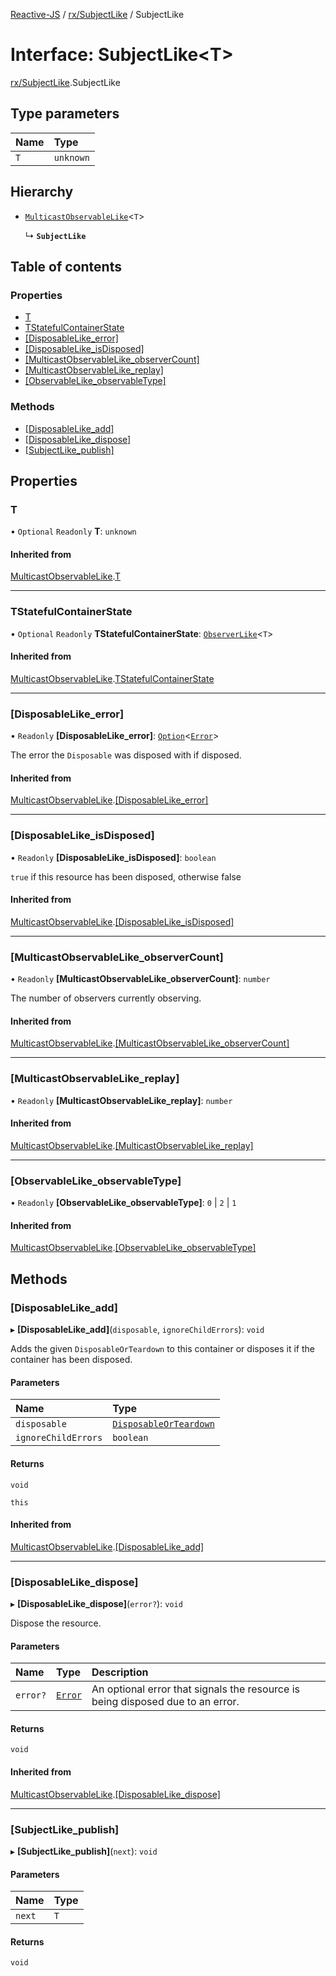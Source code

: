 [Reactive-JS](../README.md) / [rx/SubjectLike](../modules/rx_SubjectLike.md) / SubjectLike

# Interface: SubjectLike<T\>

[rx/SubjectLike](../modules/rx_SubjectLike.md).SubjectLike

## Type parameters

| Name | Type |
| :------ | :------ |
| `T` | `unknown` |

## Hierarchy

- [`MulticastObservableLike`](rx_MulticastObservableLike.MulticastObservableLike.md)<`T`\>

  ↳ **`SubjectLike`**

## Table of contents

### Properties

- [T](rx_SubjectLike.SubjectLike.md#t)
- [TStatefulContainerState](rx_SubjectLike.SubjectLike.md#tstatefulcontainerstate)
- [[DisposableLike\_error]](rx_SubjectLike.SubjectLike.md#[disposablelike_error])
- [[DisposableLike\_isDisposed]](rx_SubjectLike.SubjectLike.md#[disposablelike_isdisposed])
- [[MulticastObservableLike\_observerCount]](rx_SubjectLike.SubjectLike.md#[multicastobservablelike_observercount])
- [[MulticastObservableLike\_replay]](rx_SubjectLike.SubjectLike.md#[multicastobservablelike_replay])
- [[ObservableLike\_observableType]](rx_SubjectLike.SubjectLike.md#[observablelike_observabletype])

### Methods

- [[DisposableLike\_add]](rx_SubjectLike.SubjectLike.md#[disposablelike_add])
- [[DisposableLike\_dispose]](rx_SubjectLike.SubjectLike.md#[disposablelike_dispose])
- [[SubjectLike\_publish]](rx_SubjectLike.SubjectLike.md#[subjectlike_publish])

## Properties

### T

• `Optional` `Readonly` **T**: `unknown`

#### Inherited from

[MulticastObservableLike](rx_MulticastObservableLike.MulticastObservableLike.md).[T](rx_MulticastObservableLike.MulticastObservableLike.md#t)

___

### TStatefulContainerState

• `Optional` `Readonly` **TStatefulContainerState**: [`ObserverLike`](rx_ObserverLike.ObserverLike.md)<`T`\>

#### Inherited from

[MulticastObservableLike](rx_MulticastObservableLike.MulticastObservableLike.md).[TStatefulContainerState](rx_MulticastObservableLike.MulticastObservableLike.md#tstatefulcontainerstate)

___

### [DisposableLike\_error]

• `Readonly` **[DisposableLike\_error]**: [`Option`](../modules/util_Option.md#option)<[`Error`](../modules/util_DisposableLike.md#error)\>

The error the `Disposable` was disposed with if disposed.

#### Inherited from

[MulticastObservableLike](rx_MulticastObservableLike.MulticastObservableLike.md).[[DisposableLike_error]](rx_MulticastObservableLike.MulticastObservableLike.md#[disposablelike_error])

___

### [DisposableLike\_isDisposed]

• `Readonly` **[DisposableLike\_isDisposed]**: `boolean`

`true` if this resource has been disposed, otherwise false

#### Inherited from

[MulticastObservableLike](rx_MulticastObservableLike.MulticastObservableLike.md).[[DisposableLike_isDisposed]](rx_MulticastObservableLike.MulticastObservableLike.md#[disposablelike_isdisposed])

___

### [MulticastObservableLike\_observerCount]

• `Readonly` **[MulticastObservableLike\_observerCount]**: `number`

The number of observers currently observing.

#### Inherited from

[MulticastObservableLike](rx_MulticastObservableLike.MulticastObservableLike.md).[[MulticastObservableLike_observerCount]](rx_MulticastObservableLike.MulticastObservableLike.md#[multicastobservablelike_observercount])

___

### [MulticastObservableLike\_replay]

• `Readonly` **[MulticastObservableLike\_replay]**: `number`

#### Inherited from

[MulticastObservableLike](rx_MulticastObservableLike.MulticastObservableLike.md).[[MulticastObservableLike_replay]](rx_MulticastObservableLike.MulticastObservableLike.md#[multicastobservablelike_replay])

___

### [ObservableLike\_observableType]

• `Readonly` **[ObservableLike\_observableType]**: ``0`` \| ``2`` \| ``1``

#### Inherited from

[MulticastObservableLike](rx_MulticastObservableLike.MulticastObservableLike.md).[[ObservableLike_observableType]](rx_MulticastObservableLike.MulticastObservableLike.md#[observablelike_observabletype])

## Methods

### [DisposableLike\_add]

▸ **[DisposableLike_add]**(`disposable`, `ignoreChildErrors`): `void`

Adds the given `DisposableOrTeardown` to this container or disposes it if the container has been disposed.

#### Parameters

| Name | Type |
| :------ | :------ |
| `disposable` | [`DisposableOrTeardown`](../modules/util_DisposableLike.md#disposableorteardown) |
| `ignoreChildErrors` | `boolean` |

#### Returns

`void`

`this`

#### Inherited from

[MulticastObservableLike](rx_MulticastObservableLike.MulticastObservableLike.md).[[DisposableLike_add]](rx_MulticastObservableLike.MulticastObservableLike.md#[disposablelike_add])

___

### [DisposableLike\_dispose]

▸ **[DisposableLike_dispose]**(`error?`): `void`

Dispose the resource.

#### Parameters

| Name | Type | Description |
| :------ | :------ | :------ |
| `error?` | [`Error`](../modules/util_DisposableLike.md#error) | An optional error that signals the resource is being disposed due to an error. |

#### Returns

`void`

#### Inherited from

[MulticastObservableLike](rx_MulticastObservableLike.MulticastObservableLike.md).[[DisposableLike_dispose]](rx_MulticastObservableLike.MulticastObservableLike.md#[disposablelike_dispose])

___

### [SubjectLike\_publish]

▸ **[SubjectLike_publish]**(`next`): `void`

#### Parameters

| Name | Type |
| :------ | :------ |
| `next` | `T` |

#### Returns

`void`
